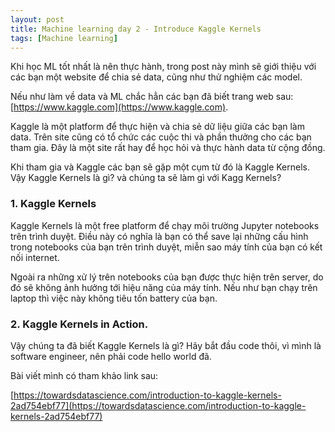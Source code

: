 ```yaml
---
layout: post
title: Machine learning day 2 - Introduce Kaggle Kernels
tags: [Machine learning]
---
```

Khi học ML tốt nhất là nên thực hành, trong post này mình sẽ giới thiệu với các bạn một website để chia sẻ data, cũng như thử nghiệm các model. 

Nếu như làm về data và ML chắc hẳn các bạn đã biết trang web sau:[https://www.kaggle.com](https://www.kaggle.com).

Kaggle là một platform để thực hiện và chia sẻ dữ liệu giữa các bạn làm data. Trên site cũng có tổ chức các cuộc thi và phần thưởng cho các bạn tham gia. Đây là một site rất hay để học hỏi và thực hành data từ cộng đồng.

Khi tham gia và Kaggle các bạn sẽ gặp một cụm từ đó là Kaggle Kernels. Vậy Kaggle Kernels là gì? và chúng ta sẽ làm gì với Kagg Kernels?

### 1. Kaggle Kernels 

Kaggle Kernels là một free platform để chạy môi trường Jupyter notebooks trên trình duyệt. Điều này có nghĩa là bạn có thể save lại những cấu hình trong notebooks của bạn trên trình duyệt, miễn sao máy tính của bạn có kết nối internet. 

Ngoài ra những xử lý trên notebooks của bạn được thực hiện trên server, do đó sẽ không ảnh hưởng tới hiệu năng của máy tính. Nếu như bạn chạy trên laptop thì việc này không tiêu tốn battery của bạn.

### 2. Kaggle Kernels in Action. 

Vậy chúng ta đã biết Kaggle Kernels là gì? Hãy bắt đầu code thôi, vì mình là software engineer, nên phải code hello world đã. 


Bài viết mình có tham khảo link sau:

[https://towardsdatascience.com/introduction-to-kaggle-kernels-2ad754ebf77](https://towardsdatascience.com/introduction-to-kaggle-kernels-2ad754ebf77)
